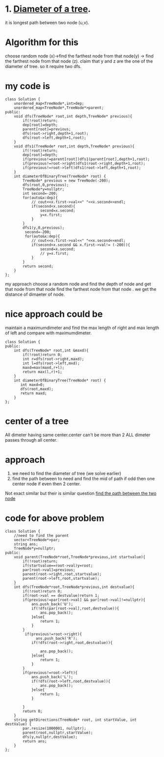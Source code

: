 # 1. [Diameter of a tree](https://leetcode.com/problems/diameter-of-binary-tree/description ).
it is longest path between two node (u,v).

# Algorithm for this
choose random node (x)->find the farthest node from that node(y) -> find the farthest node from that node (z).
claim that y and z are the one of the diameter of tree. so it require two dfs.

# my code is 
```
class Solution {
    unordered_map<TreeNode*,int>dep;
    unordered_map<TreeNode*,TreeNode*>parent;
public:
    void dfs(TreeNode* root,int depth,TreeNode* previous){
        if(!root)return;
        dep[root]=depth;
        parent[root]=previous;
        dfs(root->right,depth+1,root);
        dfs(root->left,depth+1,root);
    }
    void dfs1(TreeNode* root,int depth,TreeNode* previous){
        if(!root)return;
        dep[root]=depth;
        if(previous!=parent[root])dfs1(parent[root],depth+1,root);
        if(previous!=root->right)dfs1(root->right,depth+1,root);
        if(previous!=root->left)dfs1(root->left,depth+1,root);
    }
    int diameterOfBinaryTree(TreeNode* root) {
        TreeNode* previous = new TreeNode(-200);
        dfs(root,0,previous);
        TreeNode*y=nullptr;
        int second=-200;
        for(auto&x:dep){
            // cout<<x.first->val<<" "<<x.second<<endl;
            if(second<x.second){
                second=x.second;
                y=x.first;
            }
        }
        dfs1(y,0,previous);
         second=-200;
         for(auto&x:dep){
            // cout<<x.first->val<<" "<<x.second<<endl;
            if(second<x.second && x.first->val!= (-200)){
                second=x.second;
                // y=x.first;
            }
        }
        return second;
    }
};
```
my approach choose a random node and find the depth of node and get that node from that node find the farthest node from that node .
we get the distance of dimaeter of node.

# nice approach  could be 
maintain a maximumdimeter and find the max length of right and max length of left and compare with maximumdimeter.
```
class Solution {
public:
    int dfs(TreeNode* root,int &maxd){
        if(!root)return 0;
        int r=dfs(root->right,maxd);
        int l=dfs(root->left,mxd);
        maxd=max(maxd,r+l);
        return max(l,r)+1;
    }
    int diameterOfBinaryTree(TreeNode* root) {
       int maxd=0;
       dfs(root,maxd);
       return maxd;
    }
};
```
# center of a tree
All dimeter having same center.center can't be more than 2
ALL dimeter passes through all center.

# approach 
 1. we need to find the diameter of tree (we solve earlier)
 2. find the path between to need and find the mid of path if odd then one center node if even then 2 center.

Not exact similar but their is similar question [ find the path between the two node ]( https://leetcode.com/problems/step-by-step-directions-from-a-binary-tree-node-to-another)

# code for above problem 
```
class Solution {
    //need to find the parent 
    vector<TreeNode*>par;
    string ans;
    TreeNode*y=nullptr;
public:
    void parent(TreeNode*root,TreeNode*previous,int startvalue){
        if(!root)return;
        if(startvalue==root->val)y=root;
        par[root->val]=previous;
        parent(root->right,root,startvalue);
        parent(root->left,root,startvalue);
    }
    int dfs(TreeNode*root,TreeNode*previous,int destvalue){
        if(!root)return 0;
        if(root->val == destvalue)return 1;
        if(previous!=par[root->val] && par[root->val]!=nullptr){
            ans.push_back('U'); 
            if(!dfs(par[root->val],root,destvalue)){
                ans.pop_back();
            }else{
                return 1;
            }
        }
         if(previous!=root->right){
              ans.push_back('R');
            if(!dfs(root->right,root,destvalue)){
            
                ans.pop_back();
            }else{
                return 1;
            }
        }
        if(previous!=root->left){
            ans.push_back('L');
            if(!dfs(root->left,root,destvalue)){
                ans.pop_back();
            }else{
                return 1;
            }

        }
        return 0;
    }
    string getDirections(TreeNode* root, int startValue, int destValue) {
        par.resize(1000001, nullptr); 
        parent(root,nullptr,startValue);
        dfs(y,nullptr,destValue);
        return ans;
    }
};
```




























